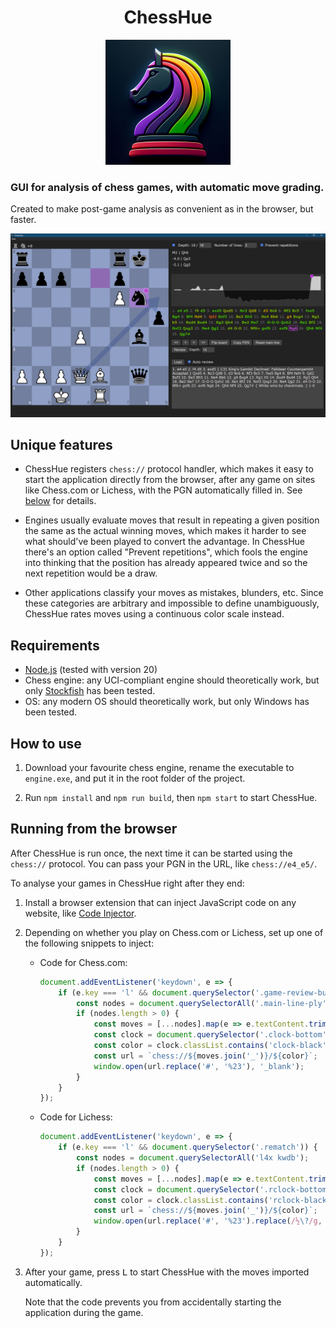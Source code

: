 <div align="center">
    <h1>ChessHue</h1>
    <img alt="Logo" src="img/logo.jpg" width="200" />
</div>

### GUI for analysis of chess games, with automatic move grading. ###

Created to make post-game analysis as convenient as in the browser, but faster.

![Screenshot](img/app.png)


Unique features
---------------

* ChessHue registers `chess://` protocol handler,
  which makes it easy to start the application directly from the browser,
  after any game on sites like Chess.com or Lichess, with the PGN automatically filled in.
  See [below](#running-from-the-browser) for details.

* Engines usually evaluate moves that result in repeating a given position the same as the actual winning moves,
  which makes it harder to see what should've been played to convert the advantage.
  In ChessHue there's an option called "Prevent repetitions",
  which fools the engine into thinking that the position has already appeared twice and so the next repetition would be a draw.

* Other applications classify your moves as mistakes, blunders, etc.
  Since these categories are arbitrary and impossible to define unambiguously,
  ChessHue rates moves using a continuous color scale instead.


Requirements
------------

* [Node.js](https://nodejs.org/) (tested with version 20)
* Chess engine: any UCI-compliant engine should theoretically work,
  but only [Stockfish](https://stockfishchess.org/download/) has been tested.
* OS: any modern OS should theoretically work, but only Windows has been tested.


How to use
----------

1. Download your favourite chess engine, rename the executable to `engine.exe`,
   and put it in the root folder of the project.

2. Run `npm install` and `npm run build`, then `npm start` to start ChessHue.


Running from the browser
------------------------

After ChessHue is run once, the next time it can be started using the `chess://` protocol.
You can pass your PGN in the URL, like `chess://e4_e5/`.

To analyse your games in ChessHue right after they end:

1. Install a browser extension that can inject JavaScript code on any website,
   like [Code Injector](https://github.com/Lor-Saba/Code-Injector).

2. Depending on whether you play on Chess.com or Lichess, set up one of the following snippets to inject:

   * Code for Chess.com:

     ```js
     document.addEventListener('keydown', e => {
         if (e.key === 'l' && document.querySelector('.game-review-buttons-component')) {
             const nodes = document.querySelectorAll('.main-line-ply');
             if (nodes.length > 0) {
                 const moves = [...nodes].map(e => e.textContent.trim());
                 const clock = document.querySelector('.clock-bottom');
                 const color = clock.classList.contains('clock-black') ? 'b' : 'w';
                 const url = `chess://${moves.join('_')}/${color}`;
                 window.open(url.replace('#', '%23'), '_blank');
             }
         }
     });
     ```

   * Code for Lichess:

     ```js
     document.addEventListener('keydown', e => {
         if (e.key === 'l' && document.querySelector('.rematch')) {
             const nodes = document.querySelectorAll('l4x kwdb');
             if (nodes.length > 0) {
                 const moves = [...nodes].map(e => e.textContent.trim());
                 const clock = document.querySelector('.rclock-bottom');
                 const color = clock.classList.contains('rclock-black') ? 'b' : 'w';
                 const url = `chess://${moves.join('_')}/${color}`;
                 window.open(url.replace('#', '%23').replace(/½\?/g, ''), '_blank');
             }
         }
     });
     ```

3. After your game, press <kbd>L</kbd> to start ChessHue with the moves imported automatically.

   Note that the code prevents you from accidentally starting the application during the game.
